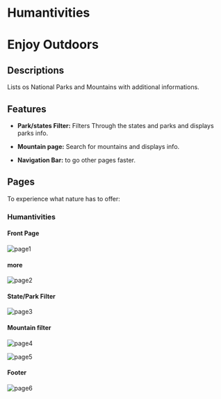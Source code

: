 # Humantivities

# Enjoy Outdoors

## Descriptions
Lists os National Parks and Mountains with additional informations.

## Features
- **Park/states Filter:** Filters Through the states and parks and displays parks info.

- **Mountain page:** Search for mountains and displays info.

- **Navigation Bar:** to go other pages faster.


## Pages
To experience what nature has to offer:


### Humantivities
#### Front Page
![page1](https://github.com/SayedRZA/Enjoy-The-Outdoors/assets/146892754/d62451c1-bd61-4305-8973-493a0ab5e3ed)

#### more 
![page2](https://github.com/SayedRZA/Enjoy-The-Outdoors/assets/146892754/c6360a25-a21e-4e79-a43e-66ff18d0ff9f)

  #### State/Park Filter
  ![page3](https://github.com/SayedRZA/Enjoy-The-Outdoors/assets/146892754/211c62ea-3e73-4b84-8f01-2ffc64b4695b)
  
  #### Mountain filter
  ![page4](https://github.com/SayedRZA/Enjoy-The-Outdoors/assets/146892754/73a936b9-34c8-48f2-a56a-8347e96b059b)
  
![page5](https://github.com/SayedRZA/Enjoy-The-Outdoors/assets/146892754/993cdc31-76b2-4a2b-a486-1f71096bafef)
  #### Footer
![page6](https://github.com/SayedRZA/Enjoy-The-Outdoors/assets/146892754/631d2b74-1018-4b21-ac8f-d62735be254d)


